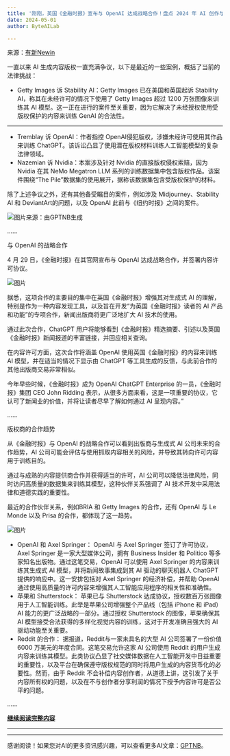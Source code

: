 ```yaml
---
title: '刚刚，英国《金融时报》宣布与 OpenAI 达成战略合作！盘点 2024 年 AI 创作与版权发展趋势'
date: 2024-05-01
author: ByteAILab

---
```


来源：[有新Newin](https://mp.weixin.qq.com/s/Ot3lT3MyPgOcIsDhrPfuxQ)

一直以来 AI 生成内容版权一直充满争议，以下是最近的一些案例，概括了当前的法律挑战：

- Getty Images 诉 Stability AI：Getty Images 已在美国和英国起诉 Stability AI，称其在未经许可的情况下使用了 Getty Images 超过 1200 万张图像来训练其 AI 模型。这一正在进行的案件至关重要，因为它解决了未经授权使用受版权保护的内容来训练 GenAI 的合法性。

---

- Tremblay 诉 OpenAI：作者指控 OpenAI侵犯版权，涉嫌未经许可使用其作品来训练 ChatGPT。该诉讼凸显了使用潜在版权材料训练人工智能模型的复杂法律领域。
- Nazemian 诉 Nvidia：本案涉及针对 Nvidia 的直接版权侵权索赔，因为 Nvidia 在其 NeMo Megatron LLM 系列的训练数据集中包含版权作品。该案件围绕“The Pile”数据集的使用展开，据称该数据集包含受版权保护的材料。

除了上述争议之外，还有其他备受瞩目的案件，例如涉及 Midjourney、Stability AI 和 DeviantArt的问题，以及 OpenAI 此前与《纽约时报》之间的案件。

![图片来源：由GPTNB生成](http://www.jesonc.com/upload/3B33CB85B496C0CB6FBA4C2BD79320AD/1714446176656/FmzuWAsAGGVgT91nWGaRE8iObTVF.png)

......

与 OpenAI 的战略合作

4 月 29 日，《金融时报》在其官网宣布与 OpenAI 达成战略合作，并签署内容许可协议。

![图片](http://www.jesonc.com/FifF8Xw5SfjTD97-B6eQ3hogOLfN)

据悉，这项合作的主要目的集中在英国《金融时报》增强其对生成式 AI 的理解，特别是作为一种内容发现工具，以及旨在开发“为英国《金融时报》读者的 AI 产品和功能”的专项合作，新闻出版商将更广泛地扩大 AI 技术的使用。

通过此次合作，ChatGPT 用户将能够看到《金融时报》精选摘要、引述以及英国《金融时报》新闻报道的丰富链接，并回应相关查询。

在内容许可方面，这次合作将涵盖 OpenAI 使用英国《金融时报》的内容来训练 AI 模型，并在适当的情况下显示由 ChatGPT 等工具生成的反馈，与此前合作的其他出版商交易非常相似。

今年早些时候，《金融时报》成为 OpenAI ChatGPT Enterprise 的一员，《金融时报》集团 CEO John Ridding 表示，从很多方面来看，这是一项重要的协议，它认可了新闻业的价值，并将让读者尽早了解如何通过 AI 呈现内容。”

......

版权商的合作趋势

从《金融时报》与 OpenAI 的战略合作可以看到出版商与生成式 AI 公司未来的合作趋势，AI 公司可能会评估与使用抓取内容相关的风险，并导致其转向许可内容用于训练目的。

通过与成熟的内容提供商合作并获得适当的许可，AI 公司可以降低法律风险，同时访问高质量的数据集来训练其模型，这种伙伴关系强调了 AI 技术开发中采用法律和道德实践的重要性。

最近的合作伙伴关系，例如BRIA 和 Getty Images 的合作，还有 OpenAI 与 Le Monde 以及 Prisa 的合作，都体现了这一趋势。

![图片](http://www.jesonc.com/Fj1KxcMaCpW9VooWyWC-wIkKYmZv)

- OpenAI 和 Axel Springer： OpenAI 与 Axel Springer 签订了许可协议，Axel Springer 是一家大型媒体公司，拥有 Business Insider 和 Politico 等多家知名出版物。通过这笔交易，OpenAI 可以使用 Axel Springer 的内容来训练其生成式 AI 模型，并将新闻故事集成到其 AI 驱动的聊天机器人 ChatGPT 提供的响应中。这一安排包括对 Axel Springer 的经济补偿，并帮助 OpenAI 通过使用高质量的许可内容来增强其人工智能应用程序的相关性和准确性。
- 苹果和 Shutterstock： 苹果已与 Shutterstock 达成协议，授权数百万张图像用于人工智能训练。此举是苹果公司增强整个产品线（包括 iPhone 和 iPad）AI 能力的更广泛战略的一部分。通过授权 Shutterstock 的图像，苹果确保其 AI 模型接受合法获得的多样化视觉内容的训练，这对于开发准确且强大的 AI 驱动功能至关重要。
- Reddit 的合作： 据报道，Reddit与一家未具名的大型 AI 公司签署了一份价值 6000 万美元的年度合同。这笔交易允许这家 AI 公司使用 Reddit 的用户生成内容来训练其模型。此类协议凸显了社交媒体数据在人工智能开发中日益重要的重要性，以及平台在确保遵守版权规范的同时将用户生成的内容货币化的必要性。然而，由于 Reddit 不会补偿内容创作者，从道德上讲，这引发了关于内容所有权的问题，以及在不与创作者分享利润的情况下授予内容许可是否公平的问题。

......

[**继续阅读完整内容**](https://www.aixinzhijie.com/article/6845614)

---
---
感谢阅读！如果您对AI的更多资讯感兴趣，可以查看更多AI文章：[GPTNB](https://gptnb.com)。